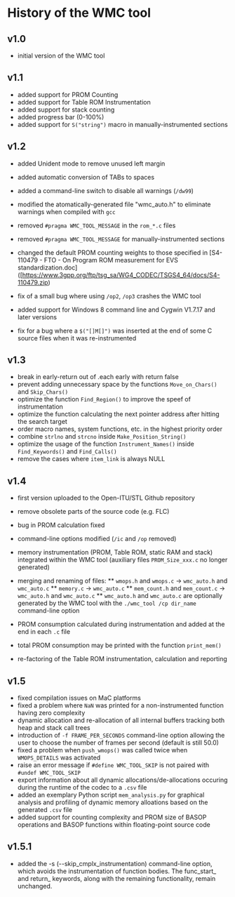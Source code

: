 # History of the WMC tool

## v1.0

 * initial version of the WMC tool

## v1.1

 * added support for PROM Counting
 * added support for Table ROM Instrumentation
 * added support for stack counting
 * added progress bar (0-100%)
 * added support for `S("string")` macro in manually-instrumented sections

## v1.2
 
 * added Unident mode to remove unused left margin
 * added automatic conversion of TABs to spaces
 * added a command-line switch to disable all warnings (`/dw99`)

 * modified the atomatically-generated file "wmc_auto.h" to eliminate warnings when compiled with `gcc`
 * removed `#pragma WMC_TOOL_MESSAGE` in the `rom_*.c` files
 * removed `#pragma WMC_TOOL_MESSAGE` for manually-instrumented sections
    
 * changed the default PROM counting weights to those specified in [S4-110479 - FTO - On Program ROM measurement for EVS standardization.doc] ([https://www.3gpp.org/ftp/tsg_sa/WG4_CODEC/TSGS4_64/docs/S4-110479.zip)
 * fix of a small bug where using `/op2`, `/op3` crashes the WMC tool
 * added support for Windows 8 command line and Cygwin V1.7.17 and later versions
 * fix for a bug where a `$("[]M[]")` was inserted at the end of some C source files when it was re-instrumented

## v1.3

 * break in early-return out of .each early with return false
 * prevent adding unnecessary space by the functions `Move_on_Chars()` and `Skip_Chars()`
 * optimize the function `Find_Region()` to improve the speef of instrumentation
 * optimize the function calculating the next pointer address after hitting the search target
 * order macro names, system functions, etc. in the highest priority order
 * combine `strlno` and `strcno` inside `Make_Position_String()`
 * optimize the usage of the function `Instrument_Names()` inside `Find_Keywords()` and `Find_Calls()`
 * remove the cases where `item_link` is always NULL
    
## v1.4

 * first version uploaded to the Open-ITU/STL Github repository
 * remove obsolete parts of the source code (e.g. FLC)
 
 * bug in PROM calculation fixed
 * command-line options modified (`/ic` and `/op` removed)
 * memory instrumentation (PROM, Table ROM, static RAM and stack) integrated within the WMC tool (auxiliary files `PROM_Size_xxx.c` no longer generated)
 * merging and renaming of files:
 ** `wmops.h` and `wmops.c` -> `wmc_auto.h` and `wmc_auto.c`
 ** `memory.c` -> `wmc_auto.c`
 ** `mem_count.h` and `mem_count.c` -> `wmc_auto.h` and `wmc_auto.c`
 ** `wmc_auto.h` and `wmc_auto.c` are optionally generated by the WMC tool with the `./wmc_tool /cp dir_name` command-line option 
 * PROM consumption calculated during instrumentation and added at the end in each `.c` file 
 * total PROM consumption may be printed with the function `print_mem()`
 * re-factoring of the Table ROM instrumentation, calculation and reporting
 
## v1.5

 * fixed compilation issues on MaC platforms
 * fixed a problem where `NaN` was printed for a non-instrumented function having zero complexity
 * dynamic allocation and re-allocation of all internal buffers tracking both heap and stack call trees
 * introduction of `-f FRAME_PER_SECONDS` command-line option allowing the user to choose the number of frames per second (default is still 50.0)
 * fixed a problem when `push_wmops()` was called twice when `WMOPS_DETAILS` was activated
 * raise an error message if `#define WMC_TOOL_SKIP` is not paired with `#undef WMC_TOOL_SKIP`
 * export information about all dynamic allocations/de-allocations occuring during the runtime of the codec to a `.csv` file
 * added an exemplary Python script `mem_analysis.py` for graphical analysis and profiling of dynamic memory alloations based on the generated `.csv` file
 * added support for counting complexity and PROM size of BASOP operations and BASOP functions within floating-point source code
  
## v1.5.1

 * added the -s (--skip_cmplx_instrumentation) command-line option, which avoids the instrumentation of function bodies. The func_start_ and return_ keywords, along with the remaining functionality, remain unchanged.
  